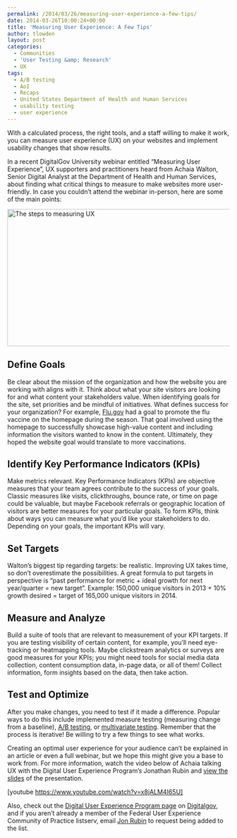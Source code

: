 ```yaml
---
permalink: /2014/03/26/measuring-user-experience-a-few-tips/
date: 2014-03-26T10:00:24+00:00
title: 'Measuring User Experience: A Few Tips'
author: tlowden
layout: post
categories:
  - Communities
  - 'User Testing &amp; Research'
  - UX
tags:
  - A/B testing
  - AoI
  - Recaps
  - United States Department of Health and Human Services
  - usability testing
  - user experience
---
```


With a calculated process, the right tools, and a staff willing to make it work, you can measure user experience (UX) on your websites and implement usability changes that show results.

In a recent DigitalGov University webinar entitled “Measuring User Experience”, UX supporters and practitioners heard from Achaia Walton, Senior Digital Analyst at the Department of Health and Human Services, about finding what critical things to measure to make websites more user-friendly. In case you couldn’t attend the webinar in-person, here are some of the main points:

<img class="aligncenter size-full wp-image-253352" src="https://s3.amazonaws.com/sitesusa/wp-content/uploads/sites/212/2014/03/600-x-310-MeasuringUXSliderSized-774x400.jpg" alt="The steps to measuring UX" width="600" height="310" />

## Define Goals

Be clear about the mission of the organization and how the website you are working with aligns with it. Think about what your site visitors are looking for and what content your stakeholders value. When identifying goals for the site, set priorities and be mindful of initiatives. What defines success for your organization? For example, <a href="http://www.flu.gov/" target="_blank">Flu.gov</a> had a goal to promote the flu vaccine on the homepage during the season. That goal involved using the homepage to successfully showcase high-value content and including information the visitors wanted to know in the content. Ultimately, they hoped the website goal would translate to more vaccinations.

## Identify Key Performance Indicators (KPIs)

Make metrics relevant. Key Performance Indicators (KPIs) are objective measures that your team agrees contribute to the success of your goals. Classic measures like visits, clickthroughs, bounce rate, or time on page could be valuable, but maybe Facebook referrals or geographic location of visitors are better measures for your particular goals. To form KPIs, think about ways you can measure what you’d like your stakeholders to do. Depending on your goals, the important KPIs will vary.

## Set Targets

Walton’s biggest tip regarding targets: be realistic. Improving UX takes time, so don’t overestimate the possibilities. A great formula to put targets in perspective is “past performance for metric + ideal growth for next year/quarter = new target”. Example: 150,000 unique visitors in 2013 + 10% growth desired = target of 165,000 unique visitors in 2014.

## Measure and Analyze

Build a suite of tools that are relevant to measurement of your KPI targets. If you are testing visibility of certain content, for example, you’ll need eye-tracking or heatmapping tools. Maybe clickstream analytics or surveys are good measures for your KPIs; you might need tools for social media data collection, content consumption data, in-page data, or all of them! Collect information, form insights based on the data, then take action.

## Test and Optimize

After you make changes, you need to test if it made a difference. Popular ways to do this include implemented measure testing (measuring change from a baseline), <a href="http://en.wikipedia.org/wiki/A/B_testing" target="_blank">A/B testing</a>, or <a href="http://en.wikipedia.org/wiki/Multivariate_testing" target="_blank">multivariate testing</a>. Remember that the process is iterative! Be willing to try a few things to see what works.

Creating an optimal user experience for your audience can’t be explained in an article or even a full webinar, but we hope this might give you a base to work from. For more information, watch the video below of Achaia talking UX with the Digital User Experience Program’s Jonathan Rubin and <a href="http://bit.ly/uxmeasuredeck" target="_blank">view the slides</a> of the presentation.

[youtube https://www.youtube.com/watch?v=x8jALM4I65U]

Also, check out the <a href="https://www.digitalgov.gov/resources/user-experience-program/" target="_blank">Digital User Experience Program page</a> on <a href="http://digitalgov.gov" target="_blank">Digitalgov</a>, and if you aren’t already a member of the Federal User Experience Community of Practice listserv, email [Jon Rubin](mailto:jonathan.rubin@cfpb.gov) to request being added to the list.